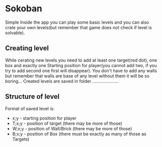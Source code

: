 # Sokoban
Simple 
Inside the app you can play some basic levels and you can also crate your own levels(but remember that game does not check if level is solvable).
## Creating level
While cerating new levels you need to add at least one target(red dot), one box and exactly one Starting position for player(you cannot add two, if you try to add second one first will disappear).
You don't have to add any walls but remember that walls are base of any level without them it will be so boring...
Created levels are saved in folder ..................... 
## Structure of level
Format of saved level is:
* x;y - starting position for player
* T;x;y - position of target (there may be more of those)
* W;x;y - position of Wall/Brick (there may be more of those)
* B;x;y - position of Box (there must be exactly as many of those as Targets)
